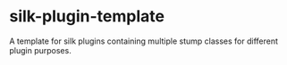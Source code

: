 # silk-plugin-template
A template for silk plugins containing multiple stump classes for different plugin purposes.
